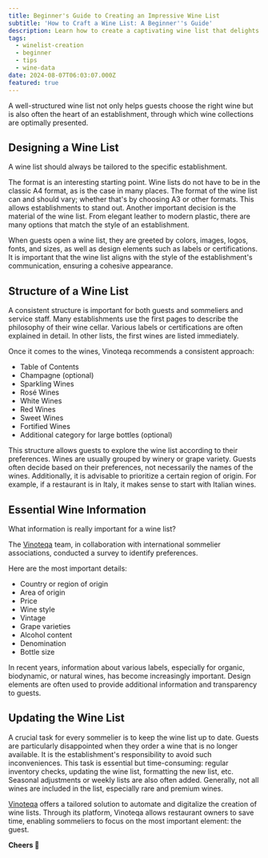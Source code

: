 ```yaml
---
title: Beginner's Guide to Creating an Impressive Wine List
subtitle: 'How to Craft a Wine List: A Beginner''s Guide'
description: Learn how to create a captivating wine list that delights guests. Get tips on design, structure, and essential wine information for restaurants and sommeliers. Perfect for beginners!
tags:
  - winelist-creation
  - beginner
  - tips
  - wine-data
date: 2024-08-07T06:03:07.000Z
featured: true
---
```


A well-structured wine list not only helps guests choose the right wine but is also often the heart of an establishment, through which wine collections are optimally presented.

## Designing a Wine List

A wine list should always be tailored to the specific establishment.

The format is an interesting starting point. Wine lists do not have to be in the classic A4 format, as is the case in many places. The format of the wine list can and should vary; whether that's by choosing A3 or other formats. This allows establishments to stand out. Another important decision is the material of the wine list. From elegant leather to modern plastic, there are many options that match the style of an establishment.

When guests open a wine list, they are greeted by colors, images, logos, fonts, and sizes, as well as design elements such as labels or certifications. It is important that the wine list aligns with the style of the establishment's communication, ensuring a cohesive appearance.

## Structure of a Wine List

A consistent structure is important for both guests and sommeliers and service staff. Many establishments use the first pages to describe the philosophy of their wine cellar. Various labels or certifications are often explained in detail. In other lists, the first wines are listed immediately.

Once it comes to the wines, Vinoteqa recommends a consistent approach:

- Table of Contents
- Champagne (optional)
- Sparkling Wines
- Rosé Wines
- White Wines
- Red Wines
- Sweet Wines
- Fortified Wines
- Additional category for large bottles (optional)

This structure allows guests to explore the wine list according to their preferences. Wines are usually grouped by winery or grape variety. Guests often decide based on their preferences, not necessarily the names of the wines. Additionally, it is advisable to prioritize a certain region of origin. For example, if a restaurant is in Italy, it makes sense to start with Italian wines.

## Essential Wine Information

What information is really important for a wine list?

The [Vinoteqa](/en) team, in collaboration with international sommelier associations, conducted a survey to identify preferences.

Here are the most important details:

- Country or region of origin
- Area of origin
- Price
- Wine style
- Vintage
- Grape varieties
- Alcohol content
- Denomination
- Bottle size

In recent years, information about various labels, especially for organic, biodynamic, or natural wines, has become increasingly important. Design elements are often used to provide additional information and transparency to guests.

## Updating the Wine List

A crucial task for every sommelier is to keep the wine list up to date. Guests are particularly disappointed when they order a wine that is no longer available. It is the establishment's responsibility to avoid such inconveniences. This task is essential but time-consuming: regular inventory checks, updating the wine list, formatting the new list, etc. Seasonal adjustments or weekly lists are also often added. Generally, not all wines are included in the list, especially rare and premium wines.

[Vinoteqa](/en) offers a tailored solution to automate and digitalize the creation of wine lists. Through its platform, Vinoteqa allows restaurant owners to save time, enabling sommeliers to focus on the most important element: the guest.

**Cheers 🍷**
